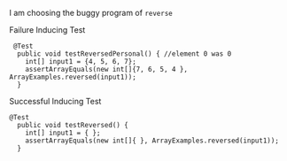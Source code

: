 
I am choosing the buggy program of `reverse`

Failure Inducing Test
```
 @Test
  public void testReversedPersonal() { //element 0 was 0
    int[] input1 = {4, 5, 6, 7};
    assertArrayEquals(new int[]{7, 6, 5, 4 }, ArrayExamples.reversed(input1));
  }
```

Successful Inducing Test
```
@Test
  public void testReversed() {
    int[] input1 = { };
    assertArrayEquals(new int[]{ }, ArrayExamples.reversed(input1));
  }
``` 
